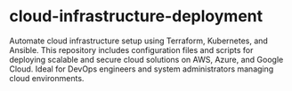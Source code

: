 # cloud-infrastructure-deployment
Automate cloud infrastructure setup using Terraform, Kubernetes, and Ansible. This repository includes configuration files and scripts for deploying scalable and secure cloud solutions on AWS, Azure, and Google Cloud. Ideal for DevOps engineers and system administrators managing cloud environments.
